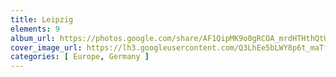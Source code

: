 ```yaml
---
title: Leipzig
elements: 9
album_url: https://photos.google.com/share/AF1QipMK9o0gRCOA_mrdHTHthQtUXtdndWQLHVxpSgC9UQB8ATmGu44YhvSMmcyOOIMABw?key=eVZhYWtHSGh6aGRiN3hfR1hOMkhGRTNsMFBxVmV3
cover_image_url: https://lh3.googleusercontent.com/Q3LhEe5bLWY8p6t_maTfAmbQT9QOJ_bGq-Kpek2DoqGu5deYRfPtLSLUhY30s12_bdp6Z8NuFPQNpI2WQli87iSJD8X0Hg5H1dcQh4CSKNQAhe81FmV_VOmVAteIoSw_3_URuDJDIrN8h5sAc0mjw6M3HJvsfdJ3uTT4bZ73v9jl6p2pku3G9PeXCZymItZK8ma9wbLGNzWe5p70eKKXEY78MsC0qiSmpR6jIfQbg48jix4i0GbM6yrQQ9s9Hn7DMsw9izi00hhP2zQ3n3G4mLMcr_UtZ39TJiPBeovkDoRVKXGQh_Hlp70xvpnlHcb0yOZnNFLrWjpPCTfJP9q8AghUFs0K4_QeqJhccoe7R-Kj8Z5gE1y1iLg04nD7YdeUS0RqB3E2qlQzkmBpdg6ScHqKQciCSjd20r0NXQ29b_F7zfGyb1fWGtHy0SBKrLrwsFKp-zqdiDz7ZB6c9-OLT0DQLuZwPLkPdacjdc4GKDrXqIVEJ-sYCXd3fwRXFwgGa5StCclG0QE2NGFKJTThHZyiIcqPDcdQfdJIdAPmGo08W9F5za-5Uaskc5uVvn2Wzk_LauGLWFG7H9BX1TLYkLEgzLrg7vlvUxENeuX_-mdNzpn2c50vdih54QQAiLs4jd_JLeVPDaaDVldn_iPBMfaZMg=s195-p-k-no
categories: [ Europe, Germany ]
---
```

